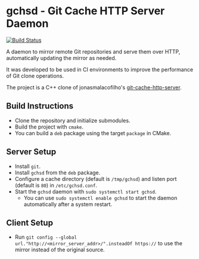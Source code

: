 
# gchsd - Git Cache HTTP Server Daemon

[![Build Status](http://xaws6t1emwa2m5pr.myfritz.net:8080/buildStatus/icon?job=craflin%2Fgit-cache-http-server%2Fmaster)](http://xaws6t1emwa2m5pr.myfritz.net:8080/job/craflin/job/git-cache-http-server/job/master/)

A daemon to mirror remote Git repositories and serve them over HTTP, automatically updating the mirror as needed.

It was developed to be used in CI environments to improve the performance of Git clone operations.

The project is a C++ clone of jonasmalacofilho's [git-cache-http-server](https://github.com/jonasmalacofilho/git-cache-http-server).

## Build Instructions

* Clone the repository and initialize submodules.
* Build the project with `cmake`.
* You can build a `deb` package using the target `package` in CMake.

## Server Setup

* Install `git`.
* Install `gchsd` from the `deb` package.
* Configure a cache directory (default is `/tmp/gchsd`) and listen port (default is `80`) in `/etc/gchsd.conf`.
* Start the `gchsd` daemon with `sudo systemctl start gchsd`.
  * You can use `sudo systemctl enable gchsd` to start the daemon automatically after a system restart.

## Client Setup

* Run `git config --global url."http://<mirror_server_addr>/".insteadOf https://` to use the mirror instead of the original source.
